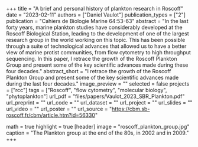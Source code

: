 +++
title = "A brief and personal history of plankton research in Roscoff"
date = "2023-02-11"
authors = ["Daniel Vaulot"]
publication_types = ["2"]
publication = "Cahiers de Biologie Marine 64:53-63"
abstract = "In the last forty years, marine plankton studies have considerably developed at the Roscoff Biological Station, leading to the development of one of the largest research group in the world working on this topic. This has been possible through a suite of technological advances that allowed us to have a better view of marine protist communities, from flow cytometry to high throughput sequencing. In this paper, I retrace the growth of the Roscoff Plankton Group and present some of the key scientific advances made during these four decades."
abstract_short = "I retrace the growth of the Roscoff Plankton Group and present some of the key scientific advances made during the last four decades."
image_preview = ""
selected = false
projects = ["rcc"]
tags = ["Roscoff", "flow cytometry", "molecular biology", "phytoplankton"]
url_pdf = "files/papers/Vaulot_2023_SBR_Plankton.pdf"
url_preprint = ""
url_code = ""
url_dataset = ""
url_project = ""
url_slides = ""
url_video = ""
url_poster = ""
url_source = "https://cbm.sb-roscoff.fr/cbm/article.htm?id=56330"

math = true
highlight = true
[header]
image = "roscoff_plankton_group.jpg"
caption = "The Plankton group at the end of the 80s, in 2002 and in 2009."
+++
